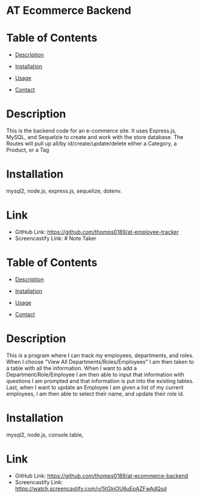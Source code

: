   # AT Ecommerce Backend


  # Table of Contents
    
  - [Description](#description)

  - [Installation](#installation)

  - [Usage](#usage)

  - [Contact](#github)


  # Description 
  This is the backend code for an e-commerce site. It uses Express.js, MySQL, and Sequelzie to create and work with the store database. The Routes will pull up all/by id/create/update/delete either a Category, a Product, or a Tag   

  # Installation
  mysql2, node.js, express.js, sequelize, dotenv.


  # Link
  - GitHub Link: https://github.com/thomps0189/at-employee-tracker
  - Screencastify Link:   # Note Taker


  # Table of Contents
    
  - [Description](#description)

  - [Installation](#installation)

  - [Usage](#usage)

  - [Contact](#github)


  # Description 
  This is a program where I can track my employees, departments, and roles. When I choose "View All Departments/Roles/Employees" I am then taken to a table with all the information. When I want to add a Department/Role/Employee I am then able to input that information with questions I am prompted and that information is put into the existing tables. Last, when I want to update an Employee I am given a list of my current employees, I am then able to select their name, and update their role id.  

  # Installation
  mysql2, node.js, console.table,


  # Link
  - GitHub Link: https://github.com/thomps0189/at-ecommerce-backend
  - Screencastify Link: https://watch.screencastify.com/v/5tGlnOU6uEpAZFwAdQsd
 